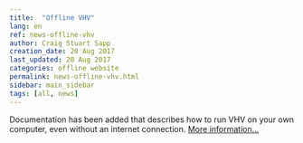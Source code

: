 ```yaml
---
title:  "Offline VHV"
lang: en
ref: news-offline-vhv
author: Craig Stuart Sapp
creation_date: 20 Aug 2017
last_updated: 20 Aug 2017
categories: offline website
permalink: news-offline-vhv.html
sidebar: main_sidebar
tags: [all, news]
---
```


Documentation has been added that describes how to run
VHV on your own computer, even without an internet connection.
[More information...](/myvhv/local)
